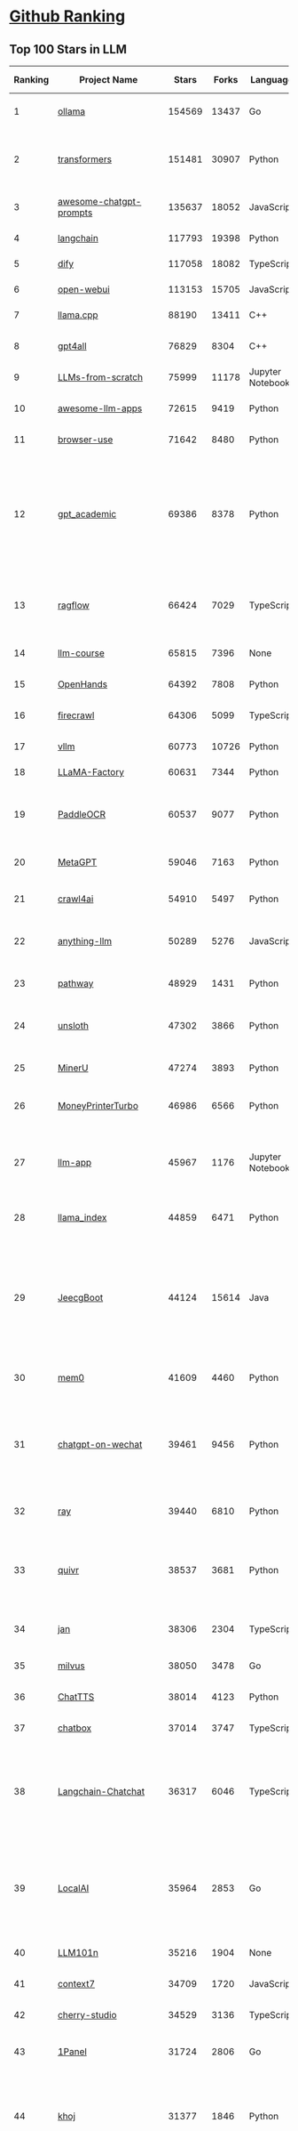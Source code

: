 [Github Ranking](../README.md)
==========

## Top 100 Stars in LLM

| Ranking | Project Name | Stars | Forks | Language | Open Issues | Description | Last Commit |
| ------- | ------------ | ----- | ----- | -------- | ----------- | ----------- | ----------- |
| 1 | [ollama](https://github.com/ollama/ollama) | 154569 | 13437 | Go | 1846 | Get up and running with OpenAI gpt-oss, DeepSeek-R1, Gemma 3 and other models. | 2025-10-23T00:38:09Z |
| 2 | [transformers](https://github.com/huggingface/transformers) | 151481 | 30907 | Python | 1080 | 🤗 Transformers: the model-definition framework for state-of-the-art machine learning models in text, vision, audio, and multimodal models, for both inference and training.  | 2025-10-22T20:59:59Z |
| 3 | [awesome-chatgpt-prompts](https://github.com/f/awesome-chatgpt-prompts) | 135637 | 18052 | JavaScript | 0 | This repo includes ChatGPT prompt curation to use ChatGPT and other LLM tools better. | 2025-10-14T17:23:13Z |
| 4 | [langchain](https://github.com/langchain-ai/langchain) | 117793 | 19398 | Python | 160 | 🦜🔗 Build context-aware reasoning applications | 2025-10-22T21:01:33Z |
| 5 | [dify](https://github.com/langgenius/dify) | 117058 | 18082 | TypeScript | 471 | Production-ready platform for agentic workflow development. | 2025-10-23T03:34:00Z |
| 6 | [open-webui](https://github.com/open-webui/open-webui) | 113153 | 15705 | JavaScript | 230 | User-friendly AI Interface (Supports Ollama, OpenAI API, ...) | 2025-10-23T02:35:40Z |
| 7 | [llama.cpp](https://github.com/ggml-org/llama.cpp) | 88190 | 13411 | C++ | 284 | LLM inference in C/C++ | 2025-10-23T01:28:55Z |
| 8 | [gpt4all](https://github.com/nomic-ai/gpt4all) | 76829 | 8304 | C++ | 705 | GPT4All: Run Local LLMs on Any Device. Open-source and available for commercial use. | 2025-05-27T20:05:19Z |
| 9 | [LLMs-from-scratch](https://github.com/rasbt/LLMs-from-scratch) | 75999 | 11178 | Jupyter Notebook | 3 | Implement a ChatGPT-like LLM in PyTorch from scratch, step by step | 2025-10-22T02:19:45Z |
| 10 | [awesome-llm-apps](https://github.com/Shubhamsaboo/awesome-llm-apps) | 72615 | 9419 | Python | 4 | Collection of awesome LLM apps with AI Agents and RAG using OpenAI, Anthropic, Gemini and opensource models. | 2025-10-19T17:51:53Z |
| 11 | [browser-use](https://github.com/browser-use/browser-use) | 71642 | 8480 | Python | 137 | 🌐 Make websites accessible for AI agents. Automate tasks online with ease. | 2025-10-23T02:22:07Z |
| 12 | [gpt_academic](https://github.com/binary-husky/gpt_academic) | 69386 | 8378 | Python | 266 | 为GPT/GLM等LLM大语言模型提供实用化交互接口，特别优化论文阅读/润色/写作体验，模块化设计，支持自定义快捷按钮&函数插件，支持Python和C++等项目剖析&自译解功能，PDF/LaTex论文翻译&总结功能，支持并行问询多种LLM模型，支持chatglm3等本地模型。接入通义千问, deepseekcoder, 讯飞星火, 文心一言, llama2, rwkv, claude2, moss等。 | 2025-09-20T13:41:26Z |
| 13 | [ragflow](https://github.com/infiniflow/ragflow) | 66424 | 7029 | TypeScript | 2924 | RAGFlow is a leading open-source Retrieval-Augmented Generation (RAG) engine that fuses cutting-edge RAG with Agent capabilities to create a superior context layer for LLMs | 2025-10-23T03:13:21Z |
| 14 | [llm-course](https://github.com/mlabonne/llm-course) | 65815 | 7396 | None | 61 | Course to get into Large Language Models (LLMs) with roadmaps and Colab notebooks. | 2025-06-04T16:09:23Z |
| 15 | [OpenHands](https://github.com/All-Hands-AI/OpenHands) | 64392 | 7808 | Python | 250 | 🙌 OpenHands: Code Less, Make More | 2025-10-22T20:47:54Z |
| 16 | [firecrawl](https://github.com/firecrawl/firecrawl) | 64306 | 5099 | TypeScript | 22 | 🔥 The Web Data API for AI - Turn entire websites into LLM-ready markdown or structured data | 2025-10-23T03:30:52Z |
| 17 | [vllm](https://github.com/vllm-project/vllm) | 60773 | 10726 | Python | 1840 | A high-throughput and memory-efficient inference and serving engine for LLMs | 2025-10-23T03:18:33Z |
| 18 | [LLaMA-Factory](https://github.com/hiyouga/LLaMA-Factory) | 60631 | 7344 | Python | 724 | Unified Efficient Fine-Tuning of 100+ LLMs & VLMs (ACL 2024) | 2025-10-22T12:54:52Z |
| 19 | [PaddleOCR](https://github.com/PaddlePaddle/PaddleOCR) | 60537 | 9077 | Python | 172 | Turn any PDF or image document into structured data for your AI. A powerful, lightweight OCR toolkit that bridges the gap between images/PDFs and LLMs. Supports 100+ languages. | 2025-10-22T10:39:28Z |
| 20 | [MetaGPT](https://github.com/FoundationAgents/MetaGPT) | 59046 | 7163 | Python | 10 | 🌟 The Multi-Agent Framework: First AI Software Company, Towards Natural Language Programming | 2025-10-04T05:57:57Z |
| 21 | [crawl4ai](https://github.com/unclecode/crawl4ai) | 54910 | 5497 | Python | 163 | 🚀🤖 Crawl4AI: Open-source LLM Friendly Web Crawler & Scraper. Don't be shy, join here: https://discord.gg/jP8KfhDhyN | 2025-10-22T14:34:19Z |
| 22 | [anything-llm](https://github.com/Mintplex-Labs/anything-llm) | 50289 | 5276 | JavaScript | 264 | The all-in-one Desktop & Docker AI application with built-in RAG, AI agents, No-code agent builder, MCP compatibility,  and more. | 2025-10-23T01:03:20Z |
| 23 | [pathway](https://github.com/pathwaycom/pathway) | 48929 | 1431 | Python | 39 | Python ETL framework for stream processing, real-time analytics, LLM pipelines, and RAG. | 2025-10-22T12:17:51Z |
| 24 | [unsloth](https://github.com/unslothai/unsloth) | 47302 | 3866 | Python | 805 | Fine-tuning & Reinforcement Learning for LLMs. 🦥 Train OpenAI gpt-oss, DeepSeek-R1, Qwen3, Gemma 3, TTS 2x faster with 70% less VRAM. | 2025-10-22T14:58:23Z |
| 25 | [MinerU](https://github.com/opendatalab/MinerU) | 47274 | 3893 | Python | 106 | Transforms complex documents like PDFs into LLM-ready markdown/JSON for your Agentic workflows. | 2025-10-22T14:52:15Z |
| 26 | [MoneyPrinterTurbo](https://github.com/harry0703/MoneyPrinterTurbo) | 46986 | 6566 | Python | 197 | 利用AI大模型，一键生成高清短视频 Generate short videos with one click using AI LLM. | 2025-06-11T06:34:54Z |
| 27 | [llm-app](https://github.com/pathwaycom/llm-app) | 45967 | 1176 | Jupyter Notebook | 4 | Ready-to-run cloud templates for RAG, AI pipelines, and enterprise search with live data. 🐳Docker-friendly.⚡Always in sync with Sharepoint, Google Drive, S3, Kafka, PostgreSQL, real-time data APIs, and more. | 2025-10-03T08:32:04Z |
| 28 | [llama_index](https://github.com/run-llama/llama_index) | 44859 | 6471 | Python | 216 | LlamaIndex is the leading framework for building LLM-powered agents over your data. | 2025-10-22T15:44:03Z |
| 29 | [JeecgBoot](https://github.com/jeecgboot/JeecgBoot) | 44124 | 15614 | Java | 29 | 🔥AI低代码平台，助力企业快速实现低代码开发和构建AI应用！前后端分离架构 SpringBoot3，SpringCloud、MybatisPlus，Ant Design&Vue3、TS+vite！强大代码生成器实现前后端一键生成，无需手写代码! 引领AI低代码开发模式：AI生成→在线编码→代码生成→手工合并，解决Java项目80%重复工作，提升效率，节省成本，兼顾灵活性~ | 2025-10-22T07:26:40Z |
| 30 | [mem0](https://github.com/mem0ai/mem0) | 41609 | 4460 | Python | 289 | Universal memory layer for AI Agents; Announcing OpenMemory MCP - local and secure memory management. | 2025-10-22T17:30:45Z |
| 31 | [chatgpt-on-wechat](https://github.com/zhayujie/chatgpt-on-wechat) | 39461 | 9456 | Python | 308 | 基于大模型搭建的聊天机器人，同时支持 微信公众号、企业微信应用、飞书、钉钉 等接入，可选择ChatGPT/Claude/DeepSeek/文心一言/讯飞星火/通义千问/ Gemini/GLM-4/Kimi/LinkAI，能处理文本、语音和图片，访问操作系统和互联网，支持基于自有知识库进行定制企业智能客服。 | 2025-10-22T10:32:10Z |
| 32 | [ray](https://github.com/ray-project/ray) | 39440 | 6810 | Python | 2816 | Ray is an AI compute engine. Ray consists of a core distributed runtime and a set of AI Libraries for accelerating ML workloads. | 2025-10-23T02:55:14Z |
| 33 | [quivr](https://github.com/QuivrHQ/quivr) | 38537 | 3681 | Python | 2 | Opiniated RAG for integrating GenAI in your apps 🧠   Focus on your product rather than the RAG. Easy integration in existing products with customisation!  Any LLM: GPT4, Groq, Llama. Any Vectorstore: PGVector, Faiss. Any Files. Anyway you want.  | 2025-07-09T12:55:23Z |
| 34 | [jan](https://github.com/menloresearch/jan) | 38306 | 2304 | TypeScript | 135 | Jan is an open source alternative to ChatGPT that runs 100% offline on your computer. | 2025-10-22T14:47:07Z |
| 35 | [milvus](https://github.com/milvus-io/milvus) | 38050 | 3478 | Go | 694 | Milvus is a high-performance, cloud-native vector database built for scalable vector ANN search | 2025-10-23T03:00:06Z |
| 36 | [ChatTTS](https://github.com/2noise/ChatTTS) | 38014 | 4123 | Python | 63 | A generative speech model for daily dialogue. | 2025-07-06T15:11:14Z |
| 37 | [chatbox](https://github.com/chatboxai/chatbox) | 37014 | 3747 | TypeScript | 889 | User-friendly Desktop Client App for AI Models/LLMs (GPT, Claude, Gemini, Ollama...) | 2025-10-22T15:26:34Z |
| 38 | [Langchain-Chatchat](https://github.com/chatchat-space/Langchain-Chatchat) | 36317 | 6046 | TypeScript | 28 | Langchain-Chatchat（原Langchain-ChatGLM）基于 Langchain 与 ChatGLM, Qwen 与 Llama 等语言模型的 RAG 与 Agent 应用 \| Langchain-Chatchat (formerly langchain-ChatGLM), local knowledge based LLM (like ChatGLM, Qwen and Llama) RAG and Agent app with langchain  | 2025-09-29T06:47:27Z |
| 39 | [LocalAI](https://github.com/mudler/LocalAI) | 35964 | 2853 | Go | 270 | :robot: The free, Open Source alternative to OpenAI, Claude and others. Self-hosted and local-first. Drop-in replacement for OpenAI,  running on consumer-grade hardware. No GPU required. Runs gguf, transformers, diffusers and many more. Features: Generate Text, Audio, Video, Images, Voice Cloning, Distributed, P2P and decentralized inference | 2025-10-22T21:05:28Z |
| 40 | [LLM101n](https://github.com/karpathy/LLM101n) | 35216 | 1904 | None | 0 | LLM101n: Let's build a Storyteller | 2024-08-01T01:20:33Z |
| 41 | [context7](https://github.com/upstash/context7) | 34709 | 1720 | JavaScript | 85 | Context7 MCP Server -- Up-to-date code documentation for LLMs and AI code editors | 2025-10-22T21:31:09Z |
| 42 | [cherry-studio](https://github.com/CherryHQ/cherry-studio) | 34529 | 3136 | TypeScript | 408 | 🍒 Cherry Studio is a desktop client that supports for multiple LLM providers. | 2025-10-23T02:01:35Z |
| 43 | [1Panel](https://github.com/1Panel-dev/1Panel) | 31724 | 2806 | Go | 470 | 🔥 1Panel provides an intuitive web interface and MCP Server to manage websites, files, containers, databases, and LLMs on a Linux server. | 2025-10-22T10:33:12Z |
| 44 | [khoj](https://github.com/khoj-ai/khoj) | 31377 | 1846 | Python | 75 | Your AI second brain. Self-hostable. Get answers from the web or your docs. Build custom agents, schedule automations, do deep research. Turn any online or local LLM into your personal, autonomous AI (gpt, claude, gemini, llama, qwen, mistral). Get started - free. | 2025-09-16T09:17:58Z |
| 45 | [litellm](https://github.com/BerriAI/litellm) | 30227 | 4450 | Python | 1023 | Python SDK, Proxy Server (LLM Gateway) to call 100+ LLM APIs in OpenAI format - [Bedrock, Azure, OpenAI, VertexAI, Cohere, Anthropic, Sagemaker, HuggingFace, Replicate, Groq] | 2025-10-23T01:56:40Z |
| 46 | [Mr.-Ranedeer-AI-Tutor](https://github.com/JushBJJ/Mr.-Ranedeer-AI-Tutor) | 29665 | 3378 | None | 14 | A GPT-4 AI Tutor Prompt for customizable personalized learning experiences. | 2025-09-30T08:08:00Z |
| 47 | [continue](https://github.com/continuedev/continue) | 29427 | 3658 | TypeScript | 626 | ⏩ Ship faster with Continuous AI. Build and run custom agents across your IDE, terminal, and CI | 2025-10-23T03:38:20Z |
| 48 | [graphrag](https://github.com/microsoft/graphrag) | 28778 | 3010 | Python | 89 | A modular graph-based Retrieval-Augmented Generation (RAG) system | 2025-10-22T21:52:54Z |
| 49 | [llm.c](https://github.com/karpathy/llm.c) | 27931 | 3246 | Cuda | 89 | LLM training in simple, raw C/CUDA | 2025-06-26T17:03:40Z |
| 50 | [one-api](https://github.com/songquanpeng/one-api) | 27674 | 5471 | JavaScript | 883 | LLM API 管理 & 分发系统，支持 OpenAI、Azure、Anthropic Claude、Google Gemini、DeepSeek、字节豆包、ChatGLM、文心一言、讯飞星火、通义千问、360 智脑、腾讯混元等主流模型，统一 API 适配，可用于 key 管理与二次分发。单可执行文件，提供 Docker 镜像，一键部署，开箱即用。LLM API management & key redistribution system, unifying multiple providers under a single API. Single binary, Docker-ready, with an English UI. | 2025-07-18T18:11:50Z |
| 51 | [ChatDev](https://github.com/OpenBMB/ChatDev) | 27619 | 3470 | Python | 25 | Create Customized Software using Natural Language Idea (through LLM-powered Multi-Agent Collaboration) | 2025-09-23T12:40:26Z |
| 52 | [storm](https://github.com/stanford-oval/storm) | 27532 | 2496 | Python | 57 | An LLM-powered knowledge curation system that researches a topic and generates a full-length report with citations. | 2025-09-30T18:07:21Z |
| 53 | [void](https://github.com/voideditor/void) | 27327 | 2087 | TypeScript | 260 | None | 2025-08-07T00:07:32Z |
| 54 | [semantic-kernel](https://github.com/microsoft/semantic-kernel) | 26508 | 4302 | C# | 494 | Integrate cutting-edge LLM technology quickly and easily into your apps | 2025-10-23T02:20:56Z |
| 55 | [FastGPT](https://github.com/labring/FastGPT) | 26078 | 6708 | TypeScript | 607 | FastGPT is a knowledge-based platform built on the LLMs, offers a comprehensive suite of out-of-the-box capabilities such as data processing, RAG retrieval, and visual AI workflow orchestration, letting you easily develop and deploy complex question-answering systems without the need for extensive setup or configuration. | 2025-10-23T00:58:47Z |
| 56 | [composio](https://github.com/ComposioHQ/composio) | 25827 | 4364 | TypeScript | 27 | Composio equips your AI agents & LLMs with 100+ high-quality integrations via function calling | 2025-10-22T13:29:44Z |
| 57 | [self-llm](https://github.com/datawhalechina/self-llm) | 25347 | 2544 | Jupyter Notebook | 146 | 《开源大模型食用指南》针对中国宝宝量身打造的基于Linux环境快速微调（全参数/Lora）、部署国内外开源大模型（LLM）/多模态大模型（MLLM）教程 | 2025-10-09T11:19:14Z |
| 58 | [Awesome-LLM](https://github.com/Hannibal046/Awesome-LLM) | 25340 | 2151 | None | 8 | Awesome-LLM: a curated list of Large Language Model | 2025-07-31T02:38:24Z |
| 59 | [CopilotKit](https://github.com/CopilotKit/CopilotKit) | 24579 | 3286 | TypeScript | 313 | React UI + elegant infrastructure for AI Copilots, AI chatbots, and in-app AI agents. The Agentic last-mile 🪁 | 2025-10-22T20:52:22Z |
| 60 | [JARVIS](https://github.com/microsoft/JARVIS) | 24409 | 2054 | Python | 179 | JARVIS, a system to connect LLMs with ML community. Paper: https://arxiv.org/pdf/2303.17580.pdf | 2025-07-29T13:44:13Z |
| 61 | [BitNet](https://github.com/microsoft/BitNet) | 24282 | 1877 | Python | 126 | Official inference framework for 1-bit LLMs | 2025-06-03T06:14:20Z |
| 62 | [chroma](https://github.com/chroma-core/chroma) | 24022 | 1878 | Rust | 245 | Open-source search and retrieval database for AI applications. | 2025-10-23T03:38:37Z |
| 63 | [gpt-researcher](https://github.com/assafelovic/gpt-researcher) | 23894 | 3158 | Python | 126 | An LLM agent that conducts deep research (local and web) on any given topic and generates a long report with citations. | 2025-10-16T18:30:02Z |
| 64 | [gitleaks](https://github.com/gitleaks/gitleaks) | 23698 | 1817 | Go | 221 | Find secrets with Gitleaks 🔑 | 2025-10-16T18:53:01Z |
| 65 | [TradingAgents](https://github.com/TauricResearch/TradingAgents) | 23333 | 4294 | Python | 127 | TradingAgents: Multi-Agents LLM Financial Trading Framework | 2025-10-09T07:34:10Z |
| 66 | [llamafile](https://github.com/Mozilla-Ocho/llamafile) | 23230 | 1228 | C++ | 171 | Distribute and run LLMs with a single file. | 2025-06-30T19:03:06Z |
| 67 | [haystack](https://github.com/deepset-ai/haystack) | 23129 | 2442 | Python | 115 | AI orchestration framework to build customizable, production-ready LLM applications. Connect components (models, vector DBs, file converters) to pipelines or agents that can interact with your data. With advanced retrieval methods, it's best suited for building RAG, question answering, semantic search or conversational agent chatbots. | 2025-10-22T18:00:20Z |
| 68 | [system_prompts_leaks](https://github.com/asgeirtj/system_prompts_leaks) | 23066 | 3532 | JavaScript | 0 | Collection of extracted System Prompts from popular chatbots like ChatGPT, Claude & Gemini | 2025-10-22T00:39:23Z |
| 69 | [mlflow](https://github.com/mlflow/mlflow) | 22614 | 4919 | Python | 1548 | The open source developer platform to build AI/LLM applications and models with confidence. Enhance your AI applications with end-to-end tracking, observability, and evaluations, all in one integrated platform. | 2025-10-23T03:34:07Z |
| 70 | [RAG_Techniques](https://github.com/NirDiamant/RAG_Techniques) | 22517 | 2537 | Jupyter Notebook | 7 | This repository showcases various advanced techniques for Retrieval-Augmented Generation (RAG) systems. RAG systems combine information retrieval with generative models to provide accurate and contextually rich responses. | 2025-10-08T16:38:05Z |
| 71 | [pandas-ai](https://github.com/sinaptik-ai/pandas-ai) | 22365 | 2190 | Python | 12 | Chat with your database or your datalake (SQL, CSV, parquet). PandasAI makes data analysis conversational using LLMs and RAG. | 2025-10-13T08:25:24Z |
| 72 | [agenticSeek](https://github.com/Fosowl/agenticSeek) | 22225 | 2373 | Python | 29 | Fully Local Manus AI. No APIs, No $200 monthly bills. Enjoy an autonomous agent that thinks, browses the web, and code for the sole cost of electricity. 🔔 Official updates only via twitter @Martin993886460 (Beware of fake account) | 2025-09-14T18:15:49Z |
| 73 | [LightRAG](https://github.com/HKUDS/LightRAG) | 22031 | 3292 | Python | 159 | [EMNLP2025] "LightRAG: Simple and Fast Retrieval-Augmented Generation" | 2025-10-22T15:52:01Z |
| 74 | [llm-cookbook](https://github.com/datawhalechina/llm-cookbook) | 21845 | 2612 | Jupyter Notebook | 3 | 面向开发者的 LLM 入门教程，吴恩达大模型系列课程中文版 | 2025-06-12T14:48:07Z |
| 75 | [unilm](https://github.com/microsoft/unilm) | 21783 | 2663 | Python | 637 | Large-scale Self-supervised Pre-training Across Tasks, Languages, and Modalities | 2025-07-03T09:28:33Z |
| 76 | [Scrapegraph-ai](https://github.com/ScrapeGraphAI/Scrapegraph-ai) | 21613 | 1866 | Python | 14 | Python scraper based on AI | 2025-10-22T16:47:16Z |
| 77 | [mlc-llm](https://github.com/mlc-ai/mlc-llm) | 21510 | 1842 | Python | 299 | Universal LLM Deployment Engine with ML Compilation | 2025-10-22T02:13:51Z |
| 78 | [Awesome-Chinese-LLM](https://github.com/HqWu-HITCS/Awesome-Chinese-LLM) | 21487 | 2045 | None | 5 | 整理开源的中文大语言模型，以规模较小、可私有化部署、训练成本较低的模型为主，包括底座模型，垂直领域微调及应用，数据集与教程等。 | 2025-05-19T06:11:57Z |
| 79 | [llm-action](https://github.com/liguodongiot/llm-action) | 21452 | 2518 | HTML | 15 | 本项目旨在分享大模型相关技术原理以及实战经验（大模型工程化、大模型应用落地） | 2025-10-19T14:55:52Z |
| 80 | [vanna](https://github.com/vanna-ai/vanna) | 20898 | 1942 | Python | 208 | 🤖 Chat with your SQL database 📊. Accurate Text-to-SQL Generation via LLMs using RAG 🔄. | 2025-10-23T03:16:32Z |
| 81 | [datasets](https://github.com/huggingface/datasets) | 20767 | 2987 | Python | 860 | 🤗 The largest hub of ready-to-use datasets for AI models with fast, easy-to-use and efficient data manipulation tools | 2025-10-21T15:08:26Z |
| 82 | [architecture.of.internet-product](https://github.com/davideuler/architecture.of.internet-product) | 20564 | 4735 | HTML | 4 | 互联网公司技术架构，微信/淘宝/微博/腾讯/阿里/美团点评/百度/OpenAI/Google/Facebook/Amazon/eBay的架构，欢迎PR补充 | 2024-02-17T12:02:24Z |
| 83 | [goose](https://github.com/block/goose) | 20451 | 1864 | Rust | 216 | an open source, extensible AI agent that goes beyond code suggestions - install, execute, edit, and test with any LLM | 2025-10-23T03:21:32Z |
| 84 | [happy-llm](https://github.com/datawhalechina/happy-llm) | 20347 | 1769 | Jupyter Notebook | 21 | 📚 从零开始的大语言模型原理与实践教程 | 2025-10-17T12:25:38Z |
| 85 | [crawlee](https://github.com/apify/crawlee) | 20211 | 1054 | TypeScript | 171 | Crawlee—A web scraping and browser automation library for Node.js to build reliable crawlers. In JavaScript and TypeScript. Extract data for AI, LLMs, RAG, or GPTs. Download HTML, PDF, JPG, PNG, and other files from websites. Works with Puppeteer, Playwright, Cheerio, JSDOM, and raw HTTP. Both headful and headless mode. With proxy rotation. | 2025-10-22T23:49:32Z |
| 86 | [peft](https://github.com/huggingface/peft) | 19875 | 2070 | Python | 22 | 🤗 PEFT: State-of-the-art Parameter-Efficient Fine-Tuning. | 2025-10-22T17:04:38Z |
| 87 | [repomix](https://github.com/yamadashy/repomix) | 19848 | 901 | TypeScript | 111 | 📦 Repomix is a powerful tool that packs your entire repository into a single, AI-friendly file. Perfect for when you need to feed your codebase to Large Language Models (LLMs) or other AI tools like Claude, ChatGPT, DeepSeek, Perplexity, Gemini, Gemma, Llama, Grok, and more. | 2025-10-22T15:49:13Z |
| 88 | [Qwen](https://github.com/QwenLM/Qwen) | 19561 | 1627 | Python | 18 | The official repo of Qwen (通义千问) chat & pretrained large language model proposed by Alibaba Cloud. | 2025-09-30T10:18:02Z |
| 89 | [SillyTavern](https://github.com/SillyTavern/SillyTavern) | 19377 | 4118 | JavaScript | 312 | LLM Frontend for Power Users. | 2025-10-22T22:40:02Z |
| 90 | [sglang](https://github.com/sgl-project/sglang) | 19130 | 3135 | Python | 534 | SGLang is a fast serving framework for large language models and vision language models. | 2025-10-23T03:12:47Z |
| 91 | [Chinese-LLaMA-Alpaca](https://github.com/ymcui/Chinese-LLaMA-Alpaca) | 18933 | 1877 | Python | 1 | 中文LLaMA&Alpaca大语言模型+本地CPU/GPU训练部署 (Chinese LLaMA & Alpaca LLMs) | 2025-07-15T00:53:02Z |
| 92 | [letta](https://github.com/letta-ai/letta) | 18882 | 1959 | Python | 28 | Letta is the platform for building stateful agents: open AI with advanced memory that can learn and self-improve over time. | 2025-10-20T22:58:45Z |
| 93 | [MaxKB](https://github.com/1Panel-dev/MaxKB) | 18723 | 2431 | Python | 92 | 🔥 MaxKB is an open-source platform for building enterprise-grade agents.  MaxKB 是强大易用的开源企业级智能体平台。 | 2025-10-23T03:12:32Z |
| 94 | [ai-engineering-hub](https://github.com/patchy631/ai-engineering-hub) | 18720 | 3161 | Jupyter Notebook | 30 | In-depth tutorials on LLMs, RAGs and real-world AI agent applications. | 2025-10-19T11:34:04Z |
| 95 | [ai](https://github.com/vercel/ai) | 18705 | 3139 | TypeScript | 760 | The AI Toolkit for TypeScript. From the creators of Next.js, the AI SDK is a free open-source library for building AI-powered applications and agents  | 2025-10-22T23:53:07Z |
| 96 | [suna](https://github.com/kortix-ai/suna) | 18399 | 3129 | TypeScript | 186 | Kortix – build, manage and train AI Agents. Fully Open Source. | 2025-10-22T21:13:29Z |
| 97 | [opcode](https://github.com/winfunc/opcode) | 18349 | 1392 | TypeScript | 234 | A powerful GUI app and Toolkit for Claude Code - Create custom agents, manage interactive Claude Code sessions, run secure background agents, and more. | 2025-10-16T12:05:56Z |
| 98 | [llama-cookbook](https://github.com/meta-llama/llama-cookbook) | 17964 | 2632 | Jupyter Notebook | 18 | Welcome to the Llama Cookbook! This is your go to guide for Building with Llama: Getting started with Inference, Fine-Tuning, RAG. We also show you how to solve end to end problems using Llama model family and using them on various provider services   | 2025-10-22T22:04:09Z |
| 99 | [mastra](https://github.com/mastra-ai/mastra) | 17681 | 1212 | TypeScript | 278 | The TypeScript AI agent framework. ⚡ Assistants, RAG, observability. Supports any LLM: GPT-4, Claude, Gemini, Llama. | 2025-10-23T01:40:34Z |
| 100 | [deer-flow](https://github.com/bytedance/deer-flow) | 17651 | 2199 | Python | 202 | DeerFlow is a community-driven Deep Research framework, combining language models with tools like web search, crawling, and Python execution, while contributing back to the open-source community. | 2025-10-22T15:08:18Z |

